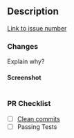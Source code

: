 ## Description

[Link to issue number]()

### Changes

Explain why?

#### Screenshot

![]()



### PR Checklist

- [ ] [Clean commits](https://github.com/carrot/share-button/blob/master/CONTRIBUTING.md#commit-cleanliness)
- [ ] Passing Tests